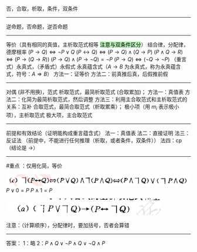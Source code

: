 否，合取，析取，条件，双条件

---
逆命题，否命题，逆否命题

---
等价（具有相同的真值，主析取范式相等 <mark style="background: #b8f3b8 ;">注意与双条件区分</mark>）
结合律，分配律，德摩根率
$(P\to Q)\Leftrightarrow \neg P\vee Q$
$(P\leftrightarrow Q)\Leftrightarrow (P\rightarrow Q)\wedge (Q\rightarrow P)$
$(P\wedge Q \rightarrow R)\Leftrightarrow (P\rightarrow(Q\rightarrow R))$
$(P\rightarrow Q)\wedge (P\rightarrow\neg Q)=\neg P$
$(P\rightarrow Q)\Leftrightarrow (\neg Q \rightarrow \neg P)$
（重言式）永真式，（矛盾式）永假式
永真蕴含式（$A\rightarrow B$ 为永真式，称为永真蕴含式，符号：$A\Rightarrow B$）
	方法一：证等价
	方法二：前真推后真，后假推前假


---
对偶 (非不用换)，范式
析取范式，最简析取范式 (合取累加)；
	方法一：真值表
	方法二：化简为最简析取范式，然后调整
	方法三：利用主合取范式和主析取范式的关系：互补
合取范式，最简合取范式（析取累乘）；
极小项（用 $m_i$ 表示极小项），主析取范式
极大项，主合取范式

---
前提和有效结论（证明能构成重言蕴含式）
	法一：真值表
	法二：直接证明
	法三：反证法 （前提中，不能进行任何推理（析取，或者条件，双条件））
	法四：cp（结论是 $\rightarrow$）


---
#重点 ：仅用化简，等价

![](附件/Pasted%20image%2020230227205007.png)
$P\vee 0=P$
$P\wedge 1=P$


![](附件/Pasted%20image%2020230228155303.png)

注意：（计算顺序），分配律时，要加括号，否者会算错


----
答案：
1：略
2：$P\wedge Q\vee\neg P\wedge Q\vee\neg Q\wedge P$
